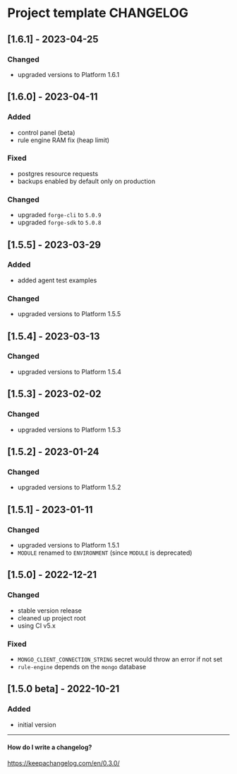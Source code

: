 # Project template CHANGELOG


## [1.6.1] - 2023-04-25

### Changed
- upgraded versions to Platform 1.6.1


## [1.6.0] - 2023-04-11

### Added
- control panel (beta)
- rule engine RAM fix (heap limit)

### Fixed
- postgres resource requests
- backups enabled by default only on production

### Changed
- upgraded `forge-cli` to `5.0.9`
- upgraded `forge-sdk` to `5.0.8`


## [1.5.5] - 2023-03-29

### Added
- added agent test examples

### Changed
- upgraded versions to Platform 1.5.5


## [1.5.4] - 2023-03-13

### Changed
- upgraded versions to Platform 1.5.4


## [1.5.3] - 2023-02-02

### Changed
- upgraded versions to Platform 1.5.3


## [1.5.2] - 2023-01-24

### Changed
- upgraded versions to Platform 1.5.2


## [1.5.1] - 2023-01-11

### Changed
- upgraded versions to Platform 1.5.1
- `MODULE` renamed to `ENVIRONMENT` (since `MODULE` is deprecated)


## [1.5.0] - 2022-12-21

### Changed
- stable version release
- cleaned up project root
- using CI v5.x

### Fixed
- `MONGO_CLIENT_CONNECTION_STRING` secret would throw an error if not set
- `rule-engine` depends on the `mongo` database


## [1.5.0 beta] - 2022-10-21

### Added
- initial version


------------------------------------------------------------

#### How do I write a changelog?
https://keepachangelog.com/en/0.3.0/
